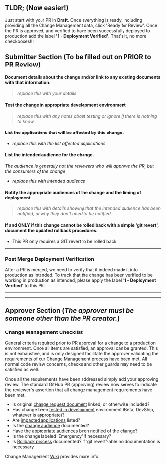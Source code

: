 ## TLDR; (Now easier!)

Just start with your PR in **Draft**. Once everything is ready, including providing all the Change Management data, click 'Ready for Review'. Once the PR is approved, and verified to have been successfully deployed to production add the label **'1 - Deployment Verified'**. That's it, no more checkboxes!!!

## Submitter Section (To be filled out on PRIOR to PR Review)

#### Document details about the change and/or link to any existing documents with that information.

> *replace this with your details*

#### Test the change in appropriate development environment

> *replace this with any notes about testing or ignore if there is nothing to know*

#### List the applications that will be affected by this change.

- *replace this with the list affected applications*

#### List the intended audience for the change.

*The audience is generally not the reviewers who will approve the PR, but the consumers of the change*

- *replace this with intended audience*

#### Notify the appropriate audiences of the change and the timing of deployment.

> *replace this with details showing that the intended audience has been notified, or why they don't need to be notified*


#### If and ONLY if this change cannot be rolled back with a simple 'git revert', document the updated rollback procedures.

- This PR only requires a GIT revert to be rolled back

---

### Post Merge Deployment Verification

After a PR is merged, we need to verify that it indeed made it into production as intended. To track that the change has been verified to be working in production as intended, please apply the label **'1 - Deployment Verified'** to this PR.

---

---

## Approver Section (*The approver must be someone other than the PR creator.*)

### Change Management Checklist

General criteria required prior to PR approval for a change to a production environment. Once all items are satisfied, an approval can be granted. This is not exhaustive, and is only designed facilitate the approver validating the requirements of our Change Management process have been met.  All normal code review concerns, checks and other guards may need to be satisfied as well. 

Once all the requirements have been addressed simply add your approving review. The standard GitHub PR (approving) review now serves to indicate the reviewer's assertion that all change management requirements have been met.

- Is original [change request document](#document-details-about-the-change-andor-link-to-any-existing-documents-with-that-information) linked, or otherwise included?
- Has change been [tested in development](#test-the-change-in-appropriate-development-environment) environment (Beta, DevShip, whatever is appropriate)?
- Are [impacted applications](#list-the-applications-that-will-be-affected-by-this-change) listed?
- Is the [change audience](#list-the-applications-that-will-be-affected-by-this-change) documented?
- Have the [appropriate audiences](#notify-the-appropriate-audiences-of-the-change-and-the-timing-of-deployment) been notified of the change?
- Is the change labeled ‘Emergency’ if necessary?
- Is [Rollback process](#if-and-only-if-this-change-cannot-be-rolled-back-with-a-simple-git-revert-document-the-rollback-procedures) documented? If ‘git revert’-able no documentation is necessary

Change Management [Wiki](https://github.com/glg/change-control/wiki/Change-Management) provides more info.

[//]: <> (This is a hidden indicator used to help identify PRs using this template: d7ffeb8bd9f84f169ea3694cf410fdcc)

